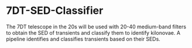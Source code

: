 # 7DT-SED-Classifier
The 7DT telescope in the 20s will be used with 20-40 medium-band filters to obtain the SED of transients and classify them to identify kilonovae. A pipeline identifies and classifies transients based on their SEDs.
